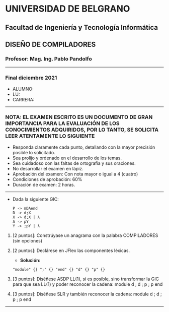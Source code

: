 # UNIVERSIDAD DE BELGRANO

## Facultad de Ingeniería y Tecnología Informática

## DISEÑO DE COMPILADORES

### Profesor: Mag. Ing. Pablo Pandolfo

---

### Final diciembre 2021

* ALUMNO:  
* LU:
* CARRERA:

---

### NOTA: EL EXAMEN ESCRITO ES UN DOCUMENTO DE GRAN IMPORTANCIA PARA LA EVALUACIÓN DE LOS CONOCIMIENTOS ADQUIRIDOS, POR LO TANTO, SE SOLICITA LEER ATENTAMENTE LO SIGUIENTE

* Responda claramente cada punto, detallando con la mayor precisión posible lo solicitado.
* Sea prolijo y ordenado en el desarrollo de los temas.
* Sea cuidadoso con las faltas de ortografía y sus oraciones.
* No desarrollar el examen en lápiz.
* Aprobación del examen: Con nota mayor o igual a 4 (cuatro)
* Condiciones de aprobación: 60%
* Duración de examen: 2 horas.

---

* Dada la siguiente GIC:

  ```grammar
  P -> mDAend
  D -> d;X
  X -> d;X | λ
  A -> pY
  Y -> ;pY | λ
  ```

1. [2 puntos]: Constrúyase un anagrama con la palabra COMPILADORES (sin opciones)
1. [2 puntos]: Declárese en JFlex las componentes léxicas.

    * **Solución:**

    ```plain
    "module" {} ";" {} "end" {} "d" {} "p" {}
    ```

1. [3 puntos]: Diséñese ASDP LL(1), si es posible, sino transformar la GIC para que sea LL(1) y poder reconocer la cadena: module d ; d ; p ; p end
1. [3 puntos]: Diséñese SLR y también reconocer la cadena: module d ; d ; p ; p end

---
